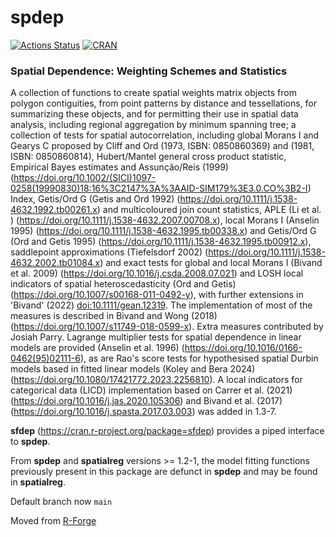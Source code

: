 # spdep

[![Actions Status](https://github.com/r-spatial/spdep/workflows/R-CMD-check/badge.svg)](https://github.com/r-spatial/spdep/actions)
[![CRAN](http://www.r-pkg.org/badges/version/spdep)](https://cran.r-project.org/package=spdep)

### Spatial Dependence: Weighting Schemes and Statistics

A collection of functions to create spatial weights matrix objects from polygon contiguities, from point patterns by distance and tessellations, for summarizing these objects, and for permitting their use in spatial data analysis, including regional aggregation by minimum spanning tree; a collection of tests for spatial autocorrelation, including global Morans I and Gearys C proposed by Cliff and Ord (1973, ISBN: 0850860369) and (1981, ISBN: 0850860814), Hubert/Mantel general cross product statistic, Empirical Bayes estimates and Assunção/Reis (1999) (https://doi.org/10.1002/(SICI)1097-0258(19990830)18:16%3C2147%3A%3AAID-SIM179%3E3.0.CO%3B2-I) Index, Getis/Ord G (Getis and Ord 1992) (https://doi.org/10.1111/j.1538-4632.1992.tb00261.x) and multicoloured join count statistics, APLE (Li et al. ) (https://doi.org/10.1111/j.1538-4632.2007.00708.x), local Morans I (Anselin 1995) (https://doi.org/10.1111/j.1538-4632.1995.tb00338.x) and Getis/Ord G (Ord and Getis 1995) (https://doi.org/10.1111/j.1538-4632.1995.tb00912.x), saddlepoint approximations (Tiefelsdorf 2002) (https://doi.org/10.1111/j.1538-4632.2002.tb01084.x) and exact tests for global and local Morans I (Bivand et al. 2009) (https://doi.org/10.1016/j.csda.2008.07.021) and LOSH local indicators of spatial heteroscedasticity (Ord and Getis) (https://doi.org/10.1007/s00168-011-0492-y), with further extensions in 'Bivand' (2022) <doi:10.1111/gean.12319>. The implementation of most of the measures is described in Bivand and Wong (2018) (https://doi.org/10.1007/s11749-018-0599-x). Extra measures contributed by Josiah Parry. Lagrange multiplier tests for spatial dependence in linear models are provided (Anselin et al. 1996) (https://doi.org/10.1016/0166-0462(95)02111-6), as are Rao's score tests for hypothesised spatial Durbin models based in fitted linear models (Koley and Bera 2024) (https://doi.org/10.1080/17421772.2023.2256810). A local indicators for categorical data (LICD) implementation based on Carrer et al. (2021) (https://doi.org/10.1016/j.jas.2020.105306) and Bivand et al. (2017) (https://doi.org/10.1016/j.spasta.2017.03.003) was added in 1.3-7.

**sfdep** (https://cran.r-project.org/package=sfdep) provides a piped interface to **spdep**.

From **spdep** and **spatialreg** versions >= 1.2-1, the model fitting functions previously present in this package are defunct in **spdep** and may be found in **spatialreg**.

Default branch now `main`

Moved from [R-Forge](https://r-forge.r-project.org/projects/spdep/)
